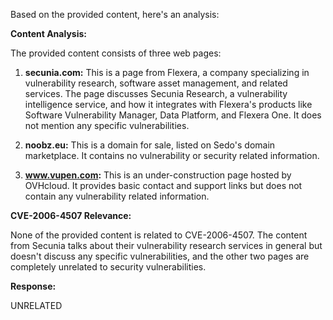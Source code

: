 Based on the provided content, here's an analysis:

**Content Analysis:**

The provided content consists of three web pages:

1. **secunia.com:** This is a page from Flexera, a company specializing in vulnerability research, software asset management, and related services. The page discusses Secunia Research, a vulnerability intelligence service, and how it integrates with Flexera's products like Software Vulnerability Manager, Data Platform, and Flexera One. It does not mention any specific vulnerabilities.

2.  **noobz.eu:** This is a domain for sale, listed on Sedo's domain marketplace. It contains no vulnerability or security related information.

3. **www.vupen.com:** This is an under-construction page hosted by OVHcloud. It provides basic contact and support links but does not contain any vulnerability related information.

**CVE-2006-4507 Relevance:**

None of the provided content is related to CVE-2006-4507. The content from Secunia talks about their vulnerability research services in general but doesn't discuss any specific vulnerabilities, and the other two pages are completely unrelated to security vulnerabilities.

**Response:**

UNRELATED
